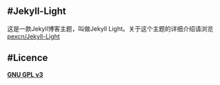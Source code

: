 #Jekyll-Light
---
这是一款Jekyll博客主题，叫做Jekyll Light。关于这个主题的详细介绍请浏览[pexcn/Jekyll-Light](https://github.com/pexcn/Jekyll-Light)

#Licence
---
[**GNU GPL v3**](http://www.gnu.org/licenses/gpl-3.0.html)
